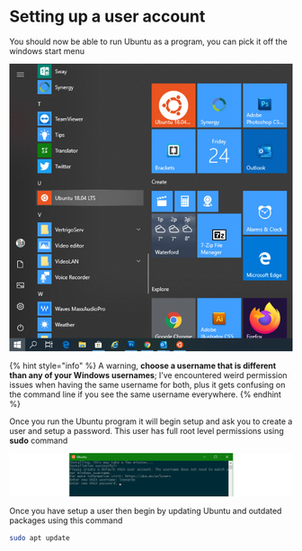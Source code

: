 # Setting up a user account

You should now be able to run Ubuntu as a program, you can pick it off the windows start menu  

![](.gitbook/assets/ubuntu-toolbar.jpg)

{% hint style="info" %}
 A warning, **choose a username that is different than any of your Windows usernames**; I’ve encountered weird permission issues when having the same username for both, plus it gets confusing on the command line if you see the same username everywhere.
{% endhint %}

Once you run the Ubuntu program it will begin setup and ask you to create a user and setup a password. This user has full root level permissions using **sudo** command 

![](.gitbook/assets/wponwsl_setup-unix-user-account.png)

Once you have setup a user then begin by updating Ubuntu and outdated packages using this command 

```bash
sudo apt update
```

